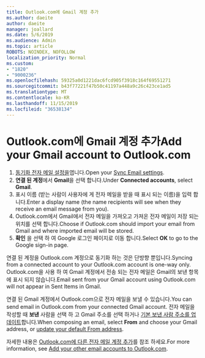 ```yaml
---
title: Outlook.com에 Gmail 계정 추가
ms.author: daeite
author: daeite
manager: joallard
ms.date: 5/6/2019
ms.audience: Admin
ms.topic: article
ROBOTS: NOINDEX, NOFOLLOW
localization_priority: Normal
ms.custom:
- "1820"
- "9000236"
ms.openlocfilehash: 59325a0d1221dac6fcd905f3918c164f69551271
ms.sourcegitcommit: b43f77221f47b50c41197a448a9c26c423ce1ad5
ms.translationtype: MT
ms.contentlocale: ko-KR
ms.lasthandoff: 11/15/2019
ms.locfileid: "36538134"
---
```

# <a name="add-your-gmail-account-to-outlookcom"></a><span data-ttu-id="eeb7b-102">Outlook.com에 Gmail 계정 추가</span><span class="sxs-lookup"><span data-stu-id="eeb7b-102">Add your Gmail account to Outlook.com</span></span>

1. <span data-ttu-id="eeb7b-103">[동기화 전자 메일 설정을](https://go.microsoft.com/fwlink/?linkid=875264)엽니다.</span><span class="sxs-lookup"><span data-stu-id="eeb7b-103">Open your [Sync Email settings](https://go.microsoft.com/fwlink/?linkid=875264).</span></span>
2. <span data-ttu-id="eeb7b-104">**연결 된 계정**에서 **Gmail**을 선택 합니다.</span><span class="sxs-lookup"><span data-stu-id="eeb7b-104">Under **Connected accounts**, select **Gmail**.</span></span>
3. <span data-ttu-id="eeb7b-105">표시 이름 (받는 사람이 사용자에 게 전자 메일을 받을 때 표시 되는 이름)을 입력 합니다.</span><span class="sxs-lookup"><span data-stu-id="eeb7b-105">Enter a display name (the name recipients will see when they receive an email message from you).</span></span>
4. <span data-ttu-id="eeb7b-106">Outlook.com에서 Gmail에서 전자 메일을 가져오고 가져온 전자 메일이 저장 되는 위치를 선택 합니다.</span><span class="sxs-lookup"><span data-stu-id="eeb7b-106">Choose if Outlook.com should import your email from Gmail and where imported email will be stored.</span></span>
5. <span data-ttu-id="eeb7b-107">**확인** 을 선택 하 여 Google 로그인 페이지로 이동 합니다.</span><span class="sxs-lookup"><span data-stu-id="eeb7b-107">Select **OK** to go to the Google sign-in page.</span></span>

<span data-ttu-id="eeb7b-108">연결 된 계정을 Outlook.com 계정으로 동기화 하는 것은 단방향 뿐입니다.</span><span class="sxs-lookup"><span data-stu-id="eeb7b-108">Syncing from a connected account to your Outlook.com account is one-way only.</span></span> <span data-ttu-id="eeb7b-109">Outlook.com을 사용 하 여 Gmail 계정에서 전송 되는 전자 메일은 Gmail의 보낸 항목에 표시 되지 않습니다.</span><span class="sxs-lookup"><span data-stu-id="eeb7b-109">Email sent from your Gmail account using Outlook.com will not appear in Sent Items in Gmail.</span></span>

<span data-ttu-id="eeb7b-110">연결 된 Gmail 계정에서 Outlook.com으로 전자 메일을 보낼 수 있습니다.</span><span class="sxs-lookup"><span data-stu-id="eeb7b-110">You can send email in Outlook.com from your connected Gmail account.</span></span> <span data-ttu-id="eeb7b-111">전자 메일을 작성할 때 **보낸** 사람을 선택 하 고 Gmail 주소를 선택 하거나 [기본 보낸 사람 주소를 업데이트](https://go.microsoft.com/fwlink/?linkid=875264)합니다.</span><span class="sxs-lookup"><span data-stu-id="eeb7b-111">When composing an email, select **From** and choose your Gmail address, or [update your default From address](https://go.microsoft.com/fwlink/?linkid=875264).</span></span>

<span data-ttu-id="eeb7b-112">자세한 내용은 [Outlook.com에 다른 전자 메일 계정 추가](https://support.office.com/article/c5224df4-5885-4e79-91ba-523aa743f0ba?wt.mc_id=Office_Outlook_com_Alchemy)를 참조 하세요.</span><span class="sxs-lookup"><span data-stu-id="eeb7b-112">For more information, see [Add your other email accounts to Outlook.com](https://support.office.com/article/c5224df4-5885-4e79-91ba-523aa743f0ba?wt.mc_id=Office_Outlook_com_Alchemy).</span></span>